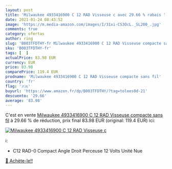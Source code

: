 ```yaml
---
layout: post
title: 'Milwaukee 4933416900 C 12 RAD Visseuse c avec 29.66 % rabais '
date: 2021-01-24 08:43:52
image: 'https://m.media-amazon.com/images/I/31xi-CS3OcL._SL200_.jpg'
comments: true
category: ofertas
author: ring
slug: 'B003TFDTHY-fr Milwaukee 4933416900 C 12 RAD Visseuse compacte sans fil'
sku: 'B003TFDTHY-fr'
tags: [  ]
actualPrice: 83.98 EUR
currency: EUR
price: 83.98
comparePrice: 119.4 EUR
prodname: 'Milwaukee 4933416900 C 12 RAD Visseuse compacte sans fil'
country: 'fr'
flag: '🇫🇷'
buyurl: 'https://www.amazon.fr/dp/B003TFDTHY/?tag=tolees0d-21'
descuento: '29.66'
average: '83.98'
---
```


C'est en vente [Milwaukee 4933416900 C 12 RAD Visseuse compacte sans fil](https://www.amazon.fr/dp/B003TFDTHY/?tag=tolees0d-21)  à  29.66 % de réduction, prix final  83.98 EUR (original: 119.4 EUR) ici:

[![Milwaukee 4933416900 C 12 RAD Visseuse c](https://m.media-amazon.com/images/I/31xi-CS3OcL._SL200_.jpg)](https://www.amazon.fr/dp/B003TFDTHY/?tag=tolees0d-21)

ℹ️:

- C12 RAD-0 Compact Angle Droit Perceuse 12 Volts Unité Nue

[🛒 Achète-le!!](https://www.amazon.fr/dp/B003TFDTHY/?tag=tolees0d-21)
